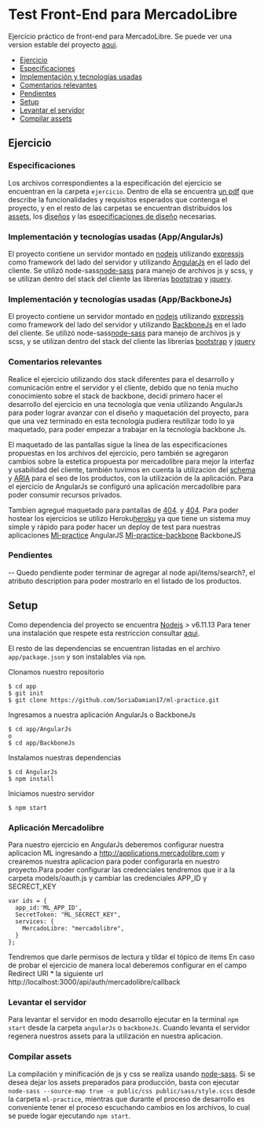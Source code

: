 # Test Front-End para MercadoLibre
Ejercicio práctico de front-end para MercadoLibre. Se puede ver una version estable del proyecto [aqui](https://ml-practice.herokuapp.com).
- [Ejercicio](#ejercicio)
 - [Especificaciones](#especificaciones)
 - [Implementación y tecnologías usadas](#implementaci%C3%B3n-y-tecnologias-usadas)
 - [Comentarios relevantes](#comentarios-relevantes)
 - [Pendientes](#pendientes)
- [Setup](#setup)
 - [Levantar el servidor](#levantar-el-servidor)
 - [Compilar assets](#compilar-assets)

## Ejercicio

### Especificaciones
Los archivos correspondientes a la especificación del ejercicio se encuentran en la carpeta `ejercicio`. Dentro de ella
se encuentra [un pdf](./ejercicio/front-end-test-practico.pdf) que describe la funcionalidades y requisitos esperados
que contenga el proyecto, y en el resto de las carpetas se encuentran distribuidos los [assets](./ejercicio/assets),
los [diseños](./ejercicio/diseños) y las [especificaciones de diseño](./ejercicio/specs) necesarias.

### Implementación y tecnologías usadas (App/AngularJs)
El proyecto contiene un servidor montado en [nodejs](https://nodejs.org/) utilizando [expressjs](http://expressjs.com/)
como framework del lado del servidor y utilizando [AngularJs](https://angularjs.org) en el lado del cliente. Se utilizó node-sass[node-sass](https://www.npmjs.com/package/node-sass) para manejo de archivos js y scss, y se utilizan dentro del stack del cliente las librerías
[bootstrap](https://getbootstrap.com) y [jquery](https://jquery.com).

### Implementación y tecnologías usadas (App/BackboneJs)
El proyecto contiene un servidor montado en [nodejs](https://nodejs.org/) utilizando [expressjs](http://expressjs.com/)
como framework del lado del servidor y utilizando [BackboneJs](http://backbonejs.org/) en el lado del cliente. Se utilizó node-sass[node-sass](https://www.npmjs.com/package/node-sass) para manejo de archivos js y scss, y se utilizan dentro del stack del cliente las librerías
[bootstrap](https://getbootstrap.com) y [jquery](https://jquery.com)

### Comentarios relevantes

Realice el ejercicio utilizando dos stack diferentes para el desarrollo y comunicación entre el servidor y el cliente, debido que no tenía mucho conocimiento sobre el stack de backbone, decidí primero hacer el desarrollo del ejercicio en una tecnología que venia utilizando AngularJs para poder lograr avanzar con el diseño y maquetación del proyecto, para que una vez terminado en esta tecnología pudiera reutilizar todo lo ya maquetado, para poder empezar a trabajar en la tecnología backbone Js.

El maquetado de las pantallas sigue la línea de las especificaciones propuestas en los archivos del ejercicio, pero también se agregaron cambios sobre la estetica propuesta por mercadolibre para mejor la interfaz y usabilidad del cliente, también tuvimos en cuenta la utilizacion del [schema](http://schema.org) y [ARIA](https://www.w3.org/WAI/intro/aria) para el seo de los productos, con la utilización de la aplicación.
Para el ejercicio de AngularJs se configuró una aplicación mercadolibre para poder consumir recursos privados.
 
Tambien agregué maquetado para pantallas de [404](https://ml-practice.herokuapp.com/404).
y
[404](https://backbone-ml-practice.herokuapp.com/404).
Para poder hostear los ejercicios se utilizo Heroku[heroku](https://www.heroku.com) ya que tiene un sistema muy simple y rápido para poder hacer un deploy de test para nuestras aplicaciones [Ml-practice](https://ml-practice.herokuapp.com) AngularJS
[Ml-practice-backbone](https://backbone-ml-practice.herokuapp.com) BackboneJS

### Pendientes
-- Quedo pendiente poder terminar de agregar al node api/items/search?, el atributo description para poder mostrarlo en el listado de los productos.

## Setup
Como dependencia del proyecto se encuentra [Nodejs](https://nodejs.org/es/) > v6.11.13 Para tener una instalación que
respete esta restriccion consultar [aqui](https://nodejs.org/es/download/package-manager/).

El resto de las dependencias se encuentran listadas en el archivo `app/package.json` y son instalables via `npm`.

Clonamos nuestro repositorio

```
$ cd app
$ git init
$ git clone https://github.com/SoriaDamian17/ml-practice.git
```
Ingresamos a nuestra aplicación AngularJs o BackboneJs

```
$ cd app/AngularJs
o
$ cd app/BackboneJs
```

Instalamos nuestras dependencias

```
$ cd AngularJs
$ npm install
```

Iniciamos nuestro servidor

```
$ npm start
```

### Aplicación Mercadolibre

Para nuestro ejercicio en AngularJs deberemos configurar nuestra aplicacion ML ingresando a http://applications.mercadolibre.com y crearemos nuestra aplicacion para poder configurarla en nuestro proyecto.Para poder configurar las credenciales tendremos que ir a la carpeta models/oauth.js y cambiar las credenciales APP_ID y SECRECT_KEY

```
var ids = {
  app_id:'ML_APP_ID',
  SecretToken: "ML_SECRECT_KEY",
  services: {
    MercadoLibre: "mercadolibre",
  }
};
```

Tendremos que darle permisos de lectura y tildar el tópico de items
En caso de probar el ejercicio de manera local deberemos configurar en el campo Redirect URI * la siguiente url http://localhost:3000/api/auth/mercadolibre/callback

### Levantar el servidor

Para levantar el servidor en modo desarrollo ejecutar en la terminal `npm start` desde la carpeta `angularJs` o `backboneJs`.
Cuando levanta el servidor regenera nuestros assets para la utilización en nuestra aplicacion.

### Compilar assets

La compilación y minificación de js y css se realiza usando [node-sass](https://www.npmjs.com/package/node-sass).
Si se desea dejar los assets preparados para producción, basta con ejecutar `node-sass --source-map true -o public/css public/sass/style.scss` desde la carpeta `ml-practice`, mientras que
durante el proceso de desarrollo es conveniente tener el proceso escuchando cambios en los archivos, lo cual se puede
logar ejecutando `npm start`.
